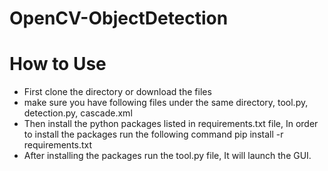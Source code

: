 # OpenCV-ObjectDetection

# How to Use
- First clone the directory or download the files
- make sure you have following files under the same directory, tool.py, detection.py, cascade.xml
- Then install the python packages listed in requirements.txt file, In order to install the packages run the following command
pip install -r requirements.txt
- After installing the packages run the tool.py file, It will launch the GUI.

